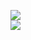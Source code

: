 [![](https://img.shields.io/badge/Made%20With-Github%20Spray-lightgrey.svg?style=for-the-badge&logo=github)](https://github.com/Annihil/github-spray#9724)  
[![](https://i.imgur.com/2DrTn0Z.gif)](https://github.com/Annihil/github-spray)
